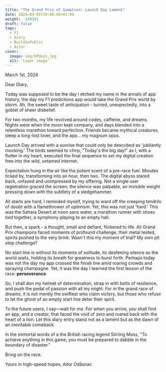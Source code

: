 ```yaml
---
title: "The Grand Prix of Gumption: Launch Day Lament"
date: 2024–03-01T19:08:00+01:00
weight: -240301
draft: false
tags:
  - F1
  - Diary
  - BuildInPublic
  - Aitor
cover:
  image: img/GPday1.jpg
  alt: ‘Cover image’
---
```




March 1st, 2024

Dear Diary,

Today was supposed to be the day I etched my name in the annals of app history, the day my F1 predictions app would take the Grand Prix world by storm. Ah, the sweet taste of anticipation - turned, unexpectedly, into a goblet of sheer disbelief.

For two months, my life revolved around codes, caffeine, and dreams. Nights were when the moon kept company, and days blended into a relentless marathon toward perfection. Friends became mythical creatures, sleep a long-lost lover, and the app... my magnum opus.

Launch Day arrived with a sunrise that could only be described as 'jubilantly mocking.' The birds seemed to chirp, "Today's the big day!" as I, with a flutter in my heart, executed the final sequence to set my digital creation free into the wild, untamed internet.

Expectation hung in the air like the potent scent of a pre-race fuel. Minutes ticked by, transforming into an hour, then two. The digital abyss stared back, unfazed and unimpressed by my offering. Not a single user registration graced the screen; the silence was palpable, an invisible weight pressing down with the subtlety of a sledgehammer.

All starts are hard, I reminded myself, trying to ward off the creeping tendrils of doubt with a flamethrower of optimism. Yet, this was not just 'hard.' This was the Sahara Desert at noon sans water, a marathon runner with shoes tied together, a symphony playing to an empty hall.

But then, a spark - a thought, small and defiant, flickered to life. All Grand Prix champions faced moments of profound challenge, their metal tested, spirits pushed to the very brink. Wasn't this my moment of trial? My own pit stop challenge?

No start line is without its moments of solitude, its deafening silence as the world waits, holding its breath for greatness to burst forth. Perhaps today was not the day my app crossed the finish line amid roaring crowds and spraying champagne. Yet, it was the day I learned the first lesson of the race: **perseverance**.

So, I shall don my helmet of determination, strap in with belts of resilience, and push the pedal of passion with all my might. For in the grand race of dreams, it is not merely the swiftest who claim victory, but those who refuse to let the ghost of an empty start line deter their spirit.

To the future users, I say—wait for me. For when you arrive, you shall find an app, and a creator, that faced the void of zero and roared back with the heart of a lion. Let this diary entry stand not as a lament but as the dawn of an inevitable comeback.

In the immortal words of a the British racing legend Stirling Moss, "To achieve anything in this game, you must be prepared to dabble in the boundary of disaster."

Bring on the race.

Yours in high-speed hopes, 
Aitor Odåsnac

